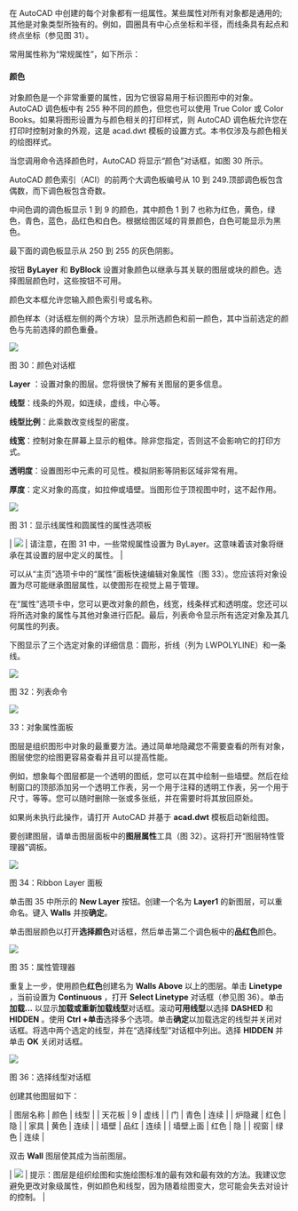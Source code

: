 在 AutoCAD 中创建的每个对象都有一组属性。某些属性对所有对象都是通用的;其他是对象类型所独有的。例如，圆圈具有中心点坐标和半径，而线条具有起点和终点坐标（参见图 31）。

常用属性称为“常规属性”，如下所示：

#### 颜色

对象颜色是一个非常重要的属性，因为它很容易用于标识图形中的对象。 AutoCAD 调色板中有 255 种不同的颜色，但您也可以使用 True Color 或 Color Books。如果将图形设置为与颜色相关的打印样式，则 AutoCAD 调色板允许您在打印时控制对象的外观，这是 acad.dwt 模板的设置方式。本书仅涉及与颜色相关的绘图样式。

当您调用命令选择颜色时，AutoCAD 将显示“颜色”对话框，如图 30 所示。

AutoCAD 颜色索引（ACI）的前两个大调色板编号从 10 到 249.顶部调色板包含偶数，而下调色板包含奇数​​。

中间色调的调色板显示 1 到 9 的颜色，其中颜色 1 到 7 也称为红色，黄色，绿色，青色，蓝色，品红色和白色。根据绘图区域的背景颜色，白色可能显示为黑色。

最下面的调色板显示从 250 到 255 的灰色阴影。

按钮 **ByLayer** 和 **ByBlock** 设置对象颜色以继承与其关联的图层或块的颜色。选择图层颜色时，这些按钮不可用。

颜色文本框允许您输入颜色索引号或名称。

颜色样本（对话框左侧的两个方块）显示所选颜色和前一颜色，其中当前选定的颜色与先前选择的颜色重叠。

![](img/00042.jpeg)

图 30：颜色对话框

**Layer** ：设置对象的图层。您将很快了解有关图层的更多信息。

**线型**：线条的外观，如连续，虚线，中心等。

**线型比例**：此乘数改变线型的密度。

**线宽**：控制对象在屏幕上显示的粗体。除非您指定，否则这不会影响它的打印方式。

**透明度**：设置图形中元素的可见性。模拟阴影等阴影区域非常有用。

**厚度**：定义对象的高度，如拉伸或墙壁。当图形位于顶视图中时，这不起作用。

![](img/00043.jpeg)

图 31：显示线属性和圆属性的属性选项板

| ![](img/00024.gif) | 请注意，在图 31 中，一些常规属性设置为 ByLayer。这意味着该对象将继承在其设置的层中定义的属性。 |

可以从“主页”选项卡中的“属性”面板快速编辑对象属性（图 33）。您应该将对象设置为尽可能继承图层属性，以使图形在视觉上易于管理。

在“属性”选项卡中，您可以更改对象的颜色，线宽，线条样式和透明度。您还可以将所选对象的属性与其他对象进行匹配。最后，列表命令显示所有选定对象及其几何属性的列表。

下图显示了三个选定对象的详细信息：圆形，折线（列为 LWPOLYLINE）和一条线。

![](img/00044.jpeg)

图 32：列表命令

![](img/00045.jpeg)

 33：对象属性面板

图层是组织图形中对象的最重要方法。通过简单地隐藏您不需要查看的所有对象，图层使您的绘图更容易查看并且可以提高性能。

例如，想象每个图层都是一个透明的图纸，您可以在其中绘制一些墙壁。然后在绘制窗口的顶部添加另一个透明工作表，另一个用于注释的透明工作表，另一个用于尺寸，等等。您可以随时删除一张或多张纸，并在需要时将其放回原处。

如果尚未执行此操作，请打开 AutoCAD 并基于 **acad.dwt** 模板启动新绘图。

要创建图层，请单击图层面板中的**图层属性**工具（图 32）。这将打开“图层特性管理器”调板。

![](img/00046.jpeg)

图 34：Ribbon Layer 面板

单击图 35 中所示的 **New Layer** 按钮。创建一个名为 **Layer1** 的新图层，可以重命名。键入 **Walls** 并按**确定**。

单击图层颜色以打开**选择颜色**对话框，然后单击第二个调色板中的**品红色**颜色。

![](img/00047.jpeg)

图 35：属性管理器

重复上一步，使用颜色**红色**创建名为 **Walls Above** 以上的图层。单击 **Linetype** ，当前设置为 **Continuous** ，打开 **Select Linetype** 对话框（参见图 36）。单击**加载...** 以显示**加载或重新加载线型**对话框。滚动**可用线型**以选择 **DASHED** 和 **HIDDEN** 。使用 **Ctrl +单击**选择多个选项。单击**确定**以加载选定的线型并关闭对话框。将选中两个选定的线型，并在“选择线型”对话框中列出。选择 **HIDDEN** 并单击 **OK** 关闭对话框。

![](img/00048.jpeg)

图 36：选择线型对话框

创建其他图层如下：

| 图层名称 | 颜色 | 线型 |
| 天花板 | 9 | 虚线 |
| 门 | 青色 | 连续 |
| 炉隐藏 | 红色 | 隐 |
| 家具 | 黄色 | 连续 |
| 墙壁 | 品红 | 连续 |
| 墙壁上面 | 红色 | 隐 |
| 视窗 | 绿色 | 连续 |

双击 **Wall** 图层使其成为当前图层。

| ![](img/00033.jpeg) | 提示：图层是组织绘图和实施绘图标准的最有效和最有效的方法。我建议您避免更改对象级属性，例如颜色和线型，因为随着绘图变大，您可能会失去对设计的控制。 |